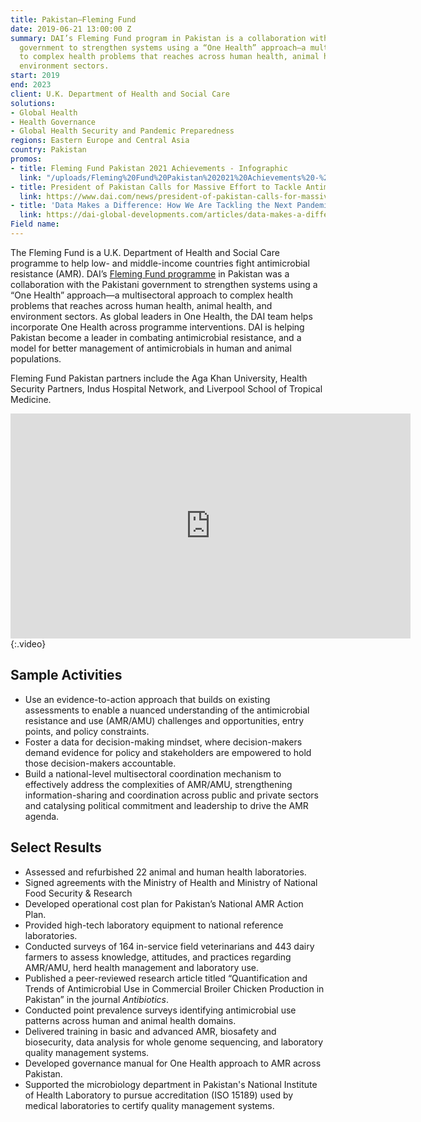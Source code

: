 ```yaml
---
title: Pakistan—Fleming Fund
date: 2019-06-21 13:00:00 Z
summary: DAI’s Fleming Fund program in Pakistan is a collaboration with the Pakistani
  government to strengthen systems using a “One Health” approach—a multisectoral approach
  to complex health problems that reaches across human health, animal health, and
  environment sectors.
start: 2019
end: 2023
client: U.K. Department of Health and Social Care
solutions:
- Global Health
- Health Governance
- Global Health Security and Pandemic Preparedness
regions: Eastern Europe and Central Asia
country: Pakistan
promos:
- title: Fleming Fund Pakistan 2021 Achievements - Infographic
  link: "/uploads/Fleming%20Fund%20Pakistan%202021%20Achievements%20-%20Infographic.png"
- title: President of Pakistan Calls for Massive Effort to Tackle Antimicrobial Resistance
  link: https://www.dai.com/news/president-of-pakistan-calls-for-massive-effort-to-tackle-antimicrobial-resistance
- title: 'Data Makes a Difference: How We Are Tackling the Next Pandemic'
  link: https://dai-global-developments.com/articles/data-makes-a-difference-how-we-are-tackling-the-next-pandemic
Field name: 
---
```


The Fleming Fund is a U.K. Department of Health and Social Care programme to help low- and middle-income countries fight antimicrobial resistance (AMR). DAI’s [Fleming Fund programme](https://www.flemingfund.org/) in Pakistan was a collaboration with the Pakistani government to strengthen systems using a “One Health” approach—a multisectoral approach to complex health problems that reaches across human health, animal health, and environment sectors. As global leaders in One Health, the DAI team helps incorporate One Health across programme interventions. DAI is helping Pakistan become a leader in combating antimicrobial resistance, and a model for better management of antimicrobials in human and animal populations.

Fleming Fund Pakistan partners include the Aga Khan University, Health Security Partners, Indus Hospital Network, and Liverpool School of Tropical Medicine.

<iframe src="https://player.vimeo.com/video/685423252" width="640" height="360" frameborder="0" allow="autoplay; fullscreen; picture-in-picture" allowfullscreen></iframe>{:.video}

## Sample Activities

* Use an evidence-to-action approach that builds on existing assessments to enable a nuanced understanding of the antimicrobial resistance and use (AMR/AMU) challenges and opportunities, entry points, and policy constraints.
* Foster a data for decision-making mindset, where decision-makers demand evidence for policy and stakeholders are empowered to hold those decision-makers accountable.
* Build a national-level multisectoral coordination mechanism to effectively address the complexities of AMR/AMU, strengthening information-sharing and coordination across public and private sectors and catalysing political commitment and leadership to drive the AMR agenda.

## Select Results

* Assessed and refurbished 22 animal and human health laboratories. 
* Signed agreements with the Ministry of Health and Ministry of National Food Security & Research 
* Developed operational cost plan for Pakistan’s National AMR Action Plan.
* Provided high-tech laboratory equipment to national reference laboratories. 
* Conducted surveys of 164 in-service field veterinarians and 443 dairy farmers to assess knowledge, attitudes, and practices regarding AMR/AMU, herd health management and laboratory use. 
* Published a peer-reviewed research article titled “Quantification and Trends of Antimicrobial Use in Commercial Broiler Chicken Production in Pakistan” in the journal *Antibiotics*.
* Conducted point prevalence surveys identifying antimicrobial use patterns across human and animal health domains.
* Delivered training in basic and advanced AMR, biosafety and biosecurity, data analysis for whole genome sequencing, and laboratory quality management systems.
* Developed governance manual for One Health approach to AMR across Pakistan. 
* Supported the microbiology department in Pakistan's National Institute of Health Laboratory to pursue accreditation (ISO 15189) used by medical laboratories to certify quality management systems.
